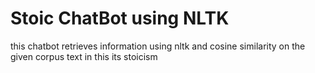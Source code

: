 # Stoic ChatBot using NLTK
this chatbot retrieves information using nltk and cosine similarity on the given corpus text 
in this its stoicism
